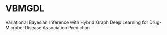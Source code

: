 # VBMGDL
Variational Bayesian Inference with Hybrid Graph Deep Learning for Drug-Microbe-Disease Association Prediction
